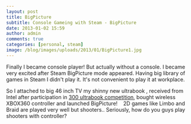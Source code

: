 ```yaml
---
layout: post
title: BigPicture
subtitle: Console Gameing with Steam - BigPicture
date: 2013-01-02 15:59
author: admin
comments: true
categories: [personal, steam]
image: /blog/images/uploads/2013/01/BigPicture1.jpg
---
```


Finally I became console player! But actually without a console. I became very excited after Steam BigPicture mode appeared. Having big library of games in Steam I didn't play it. It's not convenient to play it at workplace.

So I attached to big 46 inch TV my shinny new ultrabook , received from Intel after participation in <a href="http://www.codeproject.com/script/Awards/competition.aspx?cid=598">300 ultrabook competition</a>, bought wireless XBOX360 controller and launched BigPicture!    2D games like Limbo and Braid are played very well but shooters.. Seriously, how do you guys play shooters with controller?
